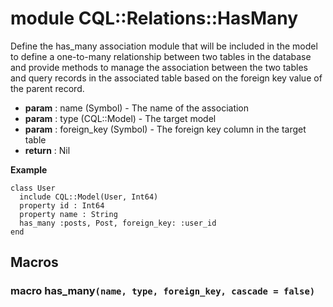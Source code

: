# module CQL::Relations::HasMany

Define the has\_many association module that will be included in the model to define a one-to-many relationship between two tables in the database and provide methods to manage the association between the two tables and query records in the associated table based on the foreign key value of the parent record.

* **param** : name (Symbol) - The name of the association
* **param** : type (CQL::Model) - The target model
* **param** : foreign\_key (Symbol) - The foreign key column in the target table
* **return** : Nil

**Example**

```crystal
class User
  include CQL::Model(User, Int64)
  property id : Int64
  property name : String
  has_many :posts, Post, foreign_key: :user_id
end
```

## Macros

### macro has\_many`(name, type, foreign_key, cascade = false)`
